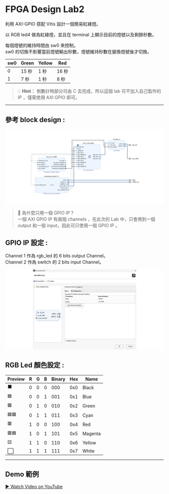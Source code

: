 # FPGA Design Lab2

利用 AXI-GPIO 搭配 Vitis 設計一個簡易紅綠燈。


以 RGB led4 做為紅綠燈，並且在 terminal 上顯示目前的燈號以及剩餘秒數。  


每個燈號的維持時間由 sw0 來控制。  
 sw0 的切換不影響當前燈號輸出秒數，燈號維持秒數在變換燈號後才切換。

| sw0 | Green | Yellow | Red |
|-------|-------|-------|-------|
| 0 | 15 秒 | 1 秒 | 16 秒 |
| 1 |  7 秒 | 1 秒 |  8 秒 |

>💡 **Hint：**
倒數計時部分可由 C 去完成，所以這個 lab 可不加入自己製作的 IP ，僅需使用 AXI GPIO 即可。

---

## 參考 block design :

![](png/Block_design.png)

>📌 為什麼只用一個 GPIO IP ?  
一個 AXI GPIO IP 有兩個 channels ，在此次的 Lab 中，只會用到一個 output 和一個 input，因此可只使用一個 GPIO IP 。 


  
## GPIO IP 設定 : 

Channel 1 作為 rgb_led 的 6 bits output Channel。  
Channel 2 作為 switch 的 2 bits input Channel。  
 
![](png/GPIO_IP.png)




## RGB Led 顏色設定 :

| Preview | R | G | B | Binary | Hex | Name       |
|---------|---|---|---|--------|-----|------------|
|⬛ | 0 | 0 | 0 | 000 | 0x0 | Black     |
|🟦| 0 | 0 | 1 | 001 | 0x1 | Blue      |
|🟩| 0 | 1 | 0 | 010 | 0x2 | Green     |
|🟦🟩| 0 | 1 | 1 | 011 | 0x3 | Cyan      |
|🟥| 1 | 0 | 0 | 100 | 0x4 | Red       |
|🟥🟦| 1 | 0 | 1 | 101 | 0x5 | Magenta   |
|🟨 | 1 | 1 | 0 | 110 | 0x6 | Yellow    |
|⬜ | 1 | 1 | 1 | 111 | 0x7 | White     |


___
## Demo 範例
[▶ Watch Video on YouTube](https://youtu.be/xx8UoVzsjbY)